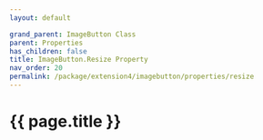 ```yaml
---
layout: default

grand_parent: ImageButton Class
parent: Properties
has_children: false
title: ImageButton.Resize Property
nav_order: 20
permalink: /package/extension4/imagebutton/properties/resize
---
```

# {{ page.title }}